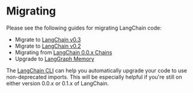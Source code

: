 # Migrating

Please see the following guides for migrating LangChain code:

* Migrate to [LangChain v0.3](https://python.langchain.com/docs/versions/v0_3/)
* Migrate to [LangChain v0.2](https://python.langchain.com/docs/versions/v0_2/)
* Migrating from [LangChain 0.0.x Chains](https://python.langchain.com/docs/versions/migrating_chains/)
* Upgrade to [LangGraph Memory](https://python.langchain.com/docs/versions/migrating_memory/)

The [LangChain CLI](https://python.langchain.com/docs/versions/v0_3/#migrate-using-langchain-cli) can help you automatically upgrade your code to use non-deprecated imports. 
This will be especially helpful if you're still on either version 0.0.x or 0.1.x of LangChain.

